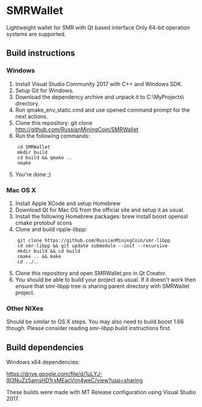 # SMRWallet
Lightweight wallet for SMR with Qt based interface 
Only 64-bit operation systems are supported.

## Build instructions

### Windows
1. Install Visual Studio Community 2017 with C++ and Windows SDK.
2. Setup Git for Windows.
2. Download the dependency archive and unpack it to C:\MyProjects\ directory.
3. Run qmake_env_static.cmd and use opened command prompt for the next actions.
3. Clone this repository:
    git clone http://github.com/RussianMiningCoin/SMRWallet
4. Run the following commands:
```
    cd SMRWallet
    mkdir build
    cd build && qmake ..
    nmake
```    
5. You're done ;)

### Mac OS X
1. Install Apple XCode and setup Homebrew
2. Download Qt for Mac OS  from the official site and setup it as usual.
3. Install the following Homebrew packages:
    brew install boost openssl cmake protobuf scons
4. Clone and build ripple-libpp:
```
    git clone https://github.com/RussianMiningCoin/smr-libpp
    cd smr-libpp && git update submodule --init --recursive
    mkdir build && cd build
    cmake .. && make
    cd ../..
```
5. Clone this repository and open SMRWallet.pro in Qt Creator.
6. You should be able to build your project as usual. If it doesn't work then ensure that smr-libpp tree is sharing parent directory with SMRWallet project.

### Other NIXes
Should be similar to OS X steps. You may also need to build boost 1.66 though. Please consider reading smr-libpp build instructions first.

## Build dependencies

Windows x64 dependencies:

https://drive.google.com/file/d/1uLYJ-9I3NuZz5amsHD1rxMEacVim4weC/view?usp=sharing

These builds were made with MT Release configuration using Visual Studio 2017.
